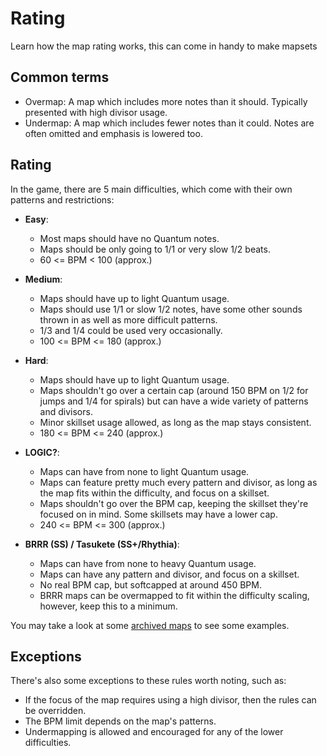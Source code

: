 # Rating
Learn how the map rating works, this can come in handy to make mapsets

## Common terms
- Overmap: A map which includes more notes than it should. Typically presented with high divisor usage.
- Undermap: A map which includes fewer notes than it could. Notes are often omitted and emphasis is lowered too.

## Rating
In the game, there are 5 main difficulties, which come with their own patterns and restrictions:
- **Easy**:
  - Most maps should have no Quantum notes. 
  - Maps should be only going to 1/1 or very slow 1/2 beats.
  - 60 <= BPM < 100 (approx.)  

- **Medium**:
  - Maps should have up to light Quantum usage.
  - Maps should use 1/1 or slow 1/2 notes, have some other sounds thrown in as well as more difficult patterns. 
  - 1/3 and 1/4 could be used very occasionally.
  - 100 <= BPM <= 180 (approx.)
  
- **Hard**:
  - Maps should have up to light Quantum usage.
  - Maps shouldn't go over a certain cap (around 150 BPM on 1/2 for jumps and 1/4 for spirals) but can have a wide variety of patterns and divisors.
  - Minor skillset usage allowed, as long as the map stays consistent.
  - 180 <= BPM <= 240 (approx.)

- **LOGIC?**:
  - Maps can have from none to light Quantum usage. 
  - Maps can feature pretty much every pattern and divisor, as long as the map fits within the difficulty, and focus on a skillset.
  - Maps shouldn't go over the BPM cap, keeping the skillset they're focused on in mind. Some skillsets may have a lower cap.
  - 240 <= BPM <= 300 (approx.)

- **BRRR (SS) / Tasukete (SS+/Rhythia)**:
  - Maps can have from none to heavy Quantum usage.
  - Maps can have any pattern and divisor, and focus on a skillset.
  - No real BPM cap, but softcapped at around 450 BPM.
  - BRRR maps can be overmapped to fit within the difficulty scaling, however, keep this to a minimum.

You may take a look at some [archived maps](https://drive.google.com/drive/folders/1OyiDMnREbLPb5gx3tzY01mdls0A-DVvj) to see some examples.  

## Exceptions
There's also some exceptions to these rules worth noting, such as:
- If the focus of the map requires using a high divisor, then the rules can be overridden.
- The BPM limit depends on the map's patterns.
- Undermapping is allowed and encouraged for any of the lower difficulties.
